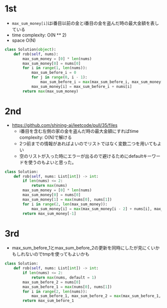# 1st
- `max_sum_money[i]`はi番目以前の金とi番目の金を盗んだ時の最大金額を表している
- time complexity: O(N ** 2)
- space O(N)
```py
class Solution(object):
    def rob(self, nums):
        max_sum_money = [0] * len(nums)
        max_sum_money[0] = nums[0]
        for i in range(1, len(nums)):
            max_sum_before_i = 0
            for j in range(0, i - 1):
                max_sum_before_i = max(max_sum_before_i, max_sum_money[j])
            max_sum_money[i] = max_sum_before_i + nums[i]
        return max(max_sum_money)
```

# 2nd
- https://github.com/shining-ai/leetcode/pull/35/files
  - i番目を含む左側の家の金を盗んだ時の最大金額にすればtime complexity: O(N)で解ける
  - 2つ前までの情報があればよいのでリストではなく変数二つを用いてもよい
  - 空のリストが入った時にエラーが出るので避けるためにdefaultキーワードを使うのもよいと思った。
```py
class Solution:
    def rob(self, nums: List[int]) -> int:
        if len(nums) <= 2:
            return max(nums)
        max_sum_money = [0] * len(nums)
        max_sum_money[0] = nums[0]
        max_sum_money[1] = max(nums[0], nums[1])
        for i in range(2, len(max_sum_money)):
            max_sum_money[i] = max(max_sum_money[i - 2] + nums[i], max_sum_money[i - 1])
        return max_sum_money[-1]
```
# 3rd
- max_sum_before_1とmax_sum_before_2の更新を同時にしたが見にくいかもしれないのでtmpを使ってもよいかも
```py
class Solution:
    def rob(self, nums: List[int]) -> int:
        if len(nums) <= 2:
            return max(nums, default = 1)
        max_sum_before_2 = nums[0]
        max_sum_before_1 = max(nums[0], nums[1])
        for i in range(2, len(nums)):
            max_sum_before_1, max_sum_before_2 = max(max_sum_before_1, max_sum_before_2 + nums[i]), max_sum_before_1
        return max_sum_before_1
```